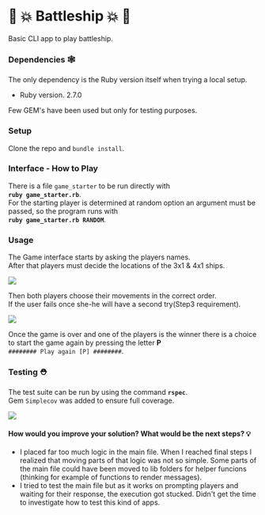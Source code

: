 # 🚢 💥 Battleship 💥 🚢

Basic CLI app to play battleship.

### Dependencies 🕸️

The only dependency is the Ruby version itself when trying a local setup.

- Ruby version. 2.7.0

Few GEM's have been used but only for testing purposes.

### Setup

Clone the repo and `bundle install`.

### Interface - How to Play

There is a file `game_starter` to be run directly with  
**`ruby game_starter.rb`**.  
For the starting player is determined at random option an argument must be passed, so the program runs with  
**`ruby game_starter.rb RANDOM`**.

### Usage

The Game interface starts by asking the players names.  
After that players must decide the locations of the 3x1 & 4x1 ships.

![](https://user-images.githubusercontent.com/13310108/115128045-594ffa80-9fdb-11eb-9bea-dc234b3a0045.png)

Then both players choose their movements in the correct order.  
If the user fails once she-he will have a second try(Step3 requirement).

![](https://user-images.githubusercontent.com/13310108/115128052-610f9f00-9fdb-11eb-882b-6a4a3b291fb5.png)

Once the game is over and one of the players is the winner there is a choice to start the game again by pressing the letter **P**  
`######## Play again [P] ########`.

### Testing ⛑️

The test suite can be run by using the command **`rspec`**.  
Gem `Simplecov` was added to ensure full coverage.

![](https://user-images.githubusercontent.com/13310108/115128050-5e14ae80-9fdb-11eb-8d4e-23e20d46fffa.png)

#### How would you improve your solution? What would be the next steps? 💡

- I placed far too much logic in the main file. When I reached final steps I realized that moving parts of that logic was not so simple. Some parts of the main file could have been moved to lib folders for helper funcions (thinking for example of functions to render messages).
- I tried to test the main file but as it works on prompting players and waiting for their response, the execution got stucked. Didn't get the time to investigate how to test this kind of apps.
